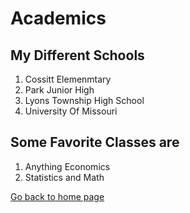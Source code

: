 # Academics

## My Different Schools
1. Cossitt Elemenmtary
2. Park Junior High
3. Lyons Township High School
4. University Of Missouri

## Some Favorite Classes are
1. Anything Economics
2. Statistics and Math

[Go back to home page](./README.md)
